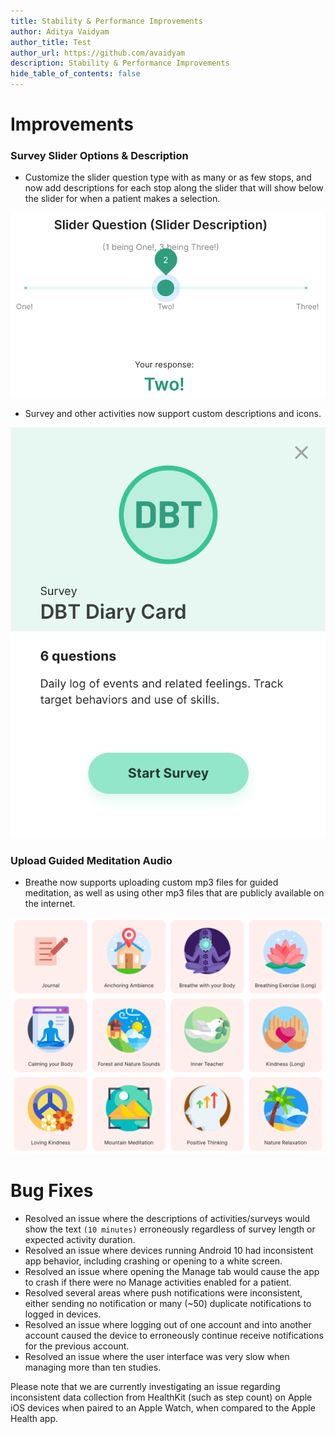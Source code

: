 ```yaml
---
title: Stability & Performance Improvements
author: Aditya Vaidyam
author_title: Test
author_url: https://github.com/avaidyam
description: Stability & Performance Improvements
hide_table_of_contents: false
---
```


# Improvements

### Survey Slider Options & Description

- Customize the slider question type with as many or as few stops, and now add descriptions for each stop along the slider that will show below the slider for when a patient makes a selection.

![](assets/Screen_Shot_2020-11-05_at_3.34.00_PM.png)

- Survey and other activities now support custom descriptions and icons.

![](assets/Screen_Shot_2020-11-05_at_3.34.30_PM.png)

### Upload Guided Meditation Audio

- Breathe now supports uploading custom mp3 files for guided meditation, as well as using other mp3 files that are publicly available on the internet.

![](assets/Screen_Shot_2020-11-05_at_3.31.00_PM.png)

# Bug Fixes

- Resolved an issue where the descriptions of activities/surveys would show the text `(10 minutes)` erroneously regardless of survey length or expected activity duration.
- Resolved an issue where devices running Android 10 had inconsistent app behavior, including crashing or opening to a white screen.
- Resolved an issue where opening the Manage tab would cause the app to crash if there were no Manage activities enabled for a patient.
- Resolved several areas where push notifications were inconsistent, either sending no notification or many (~50) duplicate notifications to logged in devices.
- Resolved an issue where logging out of one account and into another account caused the device to erroneously continue receive notifications for the previous account.
- Resolved an issue where the user interface was very slow when managing more than ten studies.

Please note that we are currently investigating an issue regarding inconsistent data collection from HealthKit (such as step count) on Apple iOS devices when paired to an Apple Watch, when compared to the Apple Health app.
